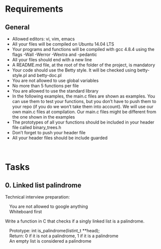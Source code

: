 # Requirements
## General

- Allowed editors: vi, vim, emacs
- All your files will be compiled on Ubuntu 14.04 LTS
- Your programs and functions will be compiled with gcc 4.8.4 using the flags -Wall -Werror -Wextra and -pedantic
- All your files should end with a new line
- A README.md file, at the root of the folder of the project, is mandatory
- Your code should use the Betty style. It will be checked using betty-style.pl and betty-doc.pl
- You are not allowed to use global variables
- No more than 5 functions per file
- You are allowed to use the standard library
- In the following examples, the main.c files are shown as examples. You can use them to test your functions, but you don’t have to push them to your repo (if you do we won’t take them into account). We will use our own main.c files at compilation. Our main.c files might be different from the one shown in the examples
- The prototypes of all your functions should be included in your header file called binary_trees.h
- Don’t forget to push your header file
- All your header files should be include guarded


&emsp;

# Tasks
## 0. Linked list palindrome

Technical interview preparation:

&emsp;You are not allowed to google anything\
&emsp;Whiteboard first

Write a function in C that checks if a singly linked list is a palindrome.

&emsp;Prototype: int is_palindrome(listint_t **head);\
&emsp;Return: 0 if it is not a palindrome, 1 if it is a palindrome\
&emsp;An empty list is considered a palindrome
